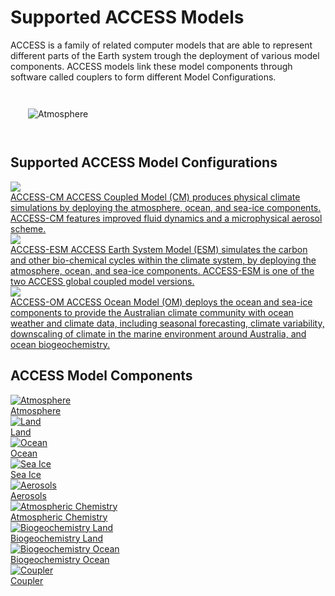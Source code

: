 # <div class="highlight-bg">Supported ACCESS Models</div>

ACCESS is a family of related computer models that are able to represent different parts of the Earth system trough the deployment of various model components. ACCESS models link these model components through software called couplers to form different Model Configurations.

<div class="with-border image-background">
    <img src="../assets/ACCESS-MODEL.png" style="padding: 2em;" alt="Atmosphere"></img>
</div>

## Supported ACCESS Model Configurations
<div class="card-container" style="flex-direction: column">
    <a href="configurations/access-cm/" class="justified rectangular-card default-text-color" style="height: 15em;">
        <div class="rectangular-card-image-container">
            <img src="../assets/model-config-logos/access-cm2-config.png" class="image-background img-cover"></img> 
        </div>
        <div class="rectangular-card-text-container">
            <span class="bold" >ACCESS-CM</span>
            <span>
                ACCESS Coupled Model (CM) produces physical climate simulations by deploying the atmosphere, ocean, and sea-ice components. ACCESS-CM features improved fluid dynamics and a microphysical aerosol scheme.
            </span>
        </div>
    </a>
    <a href="configurations/access-esm/" class="justified rectangular-card default-text-color" style="height: 15em;">
        <div class="rectangular-card-image-container">
            <img src="../assets/model-config-logos/access-esm-config.png" class="image-background img-cover"></img> 
        </div>
        <div class="rectangular-card-text-container">
            <span class="bold" >ACCESS-ESM</span>
            <span>
                ACCESS Earth System Model (ESM) simulates the carbon and other bio-chemical cycles within the climate system, by deploying the atmosphere, ocean, and sea-ice components. ACCESS-ESM is one of the two ACCESS global coupled model versions.
            </span>
        </div>
    </a>
    <a href="configurations/access-om/" class="justified rectangular-card default-text-color" style="height: 15em;">
        <div class="rectangular-card-image-container">
            <img src="../assets/model-config-logos/access-om2-config.png" class="image-background img-cover"></img> 
        </div>
        <div class="rectangular-card-text-container">
            <span class="bold" >ACCESS-OM</span>
            <span>
                ACCESS Ocean Model (OM) deploys the ocean and sea-ice components to provide the Australian climate community with ocean weather and climate data, including seasonal forecasting, climate variability, downscaling of climate in the marine environment around Australia, and ocean biogeochemistry.
            </span>
        </div>
    </a>
</div>

## ACCESS Model Components
<div class="card-container">
    <a href="model_components/atmosphere" class="squared-card default-text-color">
        <div class="squared-card-image-container">
            <img src="../assets/component-logos/components-without-titles/ACCESS icon ATMOSPHERE.png" alt="Atmosphere"></img>
        </div>
        <div class="squared-card-text-container bold">Atmosphere</div>
    </a>
    <a href="model_components/land" class="squared-card default-text-color">
        <div class="squared-card-image-container">
            <img src="../assets/component-logos/components-without-titles/ACCESS icon LAND SURFACE.png" alt="Land"></img>
        </div>
        <div class="squared-card-text-container bold">Land</div>
    </a>
    <a href="model_components/ocean" class="squared-card default-text-color">
        <div class="squared-card-image-container">
            <img src="../assets/component-logos/components-without-titles/ACCESS icon OCEAN.png" alt="Ocean"></img>
        </div>
        <div class="squared-card-text-container bold">Ocean</div>
    </a>
    <a href="model_components/sea-ice" class="squared-card default-text-color">
        <div class="squared-card-image-container">
            <img src="../assets/component-logos/components-without-titles/ACCESS icon SEA ICE.png" alt="Sea Ice"></img>
        </div>
        <div class="squared-card-text-container bold">Sea Ice</div>
    </a>
    <a href="model_components/aerosols_atmospheric_chemistry" class="squared-card default-text-color">
        <div class="squared-card-image-container">
            <img src="../assets/component-logos/components-without-titles/ACCESS icon AEROSOLS.png" alt="Aerosols"></img>
        </div>
        <div class="squared-card-text-container bold">Aerosols</div>
    </a>
    <a href="model_components/aerosols_atmospheric_chemistry" class="squared-card default-text-color">
        <div class="squared-card-image-container">
            <img src="../assets/component-logos/components-without-titles/ACCESS icon ATMOSPHERIC CHEMISTRY.png" alt="Atmospheric Chemistry"></img>
        </div>
        <div class="squared-card-text-container bold">Atmospheric Chemistry</div>
    </a>
    <a href="model_components/bgc_land" class="squared-card default-text-color">
        <div class="squared-card-image-container">
            <img src="../assets/component-logos/components-without-titles/ACCESS icon BGC LAND.png" alt="Biogeochemistry Land"></img>
        </div>
        <div class="squared-card-text-container bold">Biogeochemistry Land</div>
    </a>
    <a href="model_components/bgc_ocean" class="squared-card default-text-color">
        <div class="squared-card-image-container">
            <img src="../assets/component-logos/components-without-titles/ACCESS icon BGC OCEAN.png" alt="Biogeochemistry Ocean"></img>
        </div>
        <div class="squared-card-text-container bold">Biogeochemistry Ocean</div>
    </a>
    <a href="model_components/coupler" class="squared-card default-text-color">
        <div class="squared-card-image-container">
            <img src="../assets/component-logos/components-without-titles/ACCESS icon COUPLER.png" alt="Coupler"></img>
        </div>
        <div class="squared-card-text-container bold">Coupler</div>
    </a>
</div>